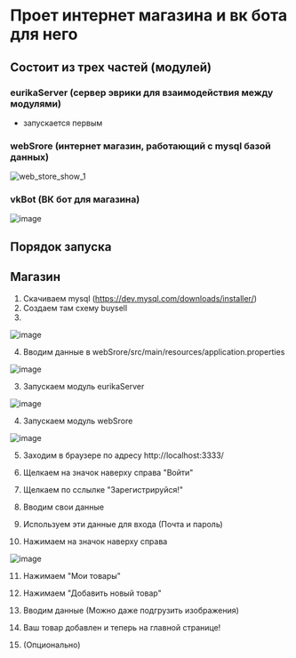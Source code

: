 # Проет интернет магазина и вк бота для него


## Состоит из трех частей (модулей)

### eurikaServer (сервер эврики для взаимодействия между модулями)

* запускается первым

### webSrore (интернет магазин, работающий с mysql базой данных)

![web_store_show_1](https://github.com/user-attachments/assets/a8d371b6-dacd-44a7-b1ac-22c658eb17fe)

### vkBot (ВК бот для магазина)

![image](https://github.com/user-attachments/assets/7f0c67ed-3835-4a05-97a9-4c9425ebf9fc)

## Порядок запуска

## Магазин

1. Скачиваем mysql (https://dev.mysql.com/downloads/installer/)
2. Создаем там схему buysell
3. 
![image](https://github.com/user-attachments/assets/9e92055b-2f83-40c3-abe9-2ecce5aa2e17)

4. Вводим данные в webSrore/src/main/resources/application.properties

![image](https://github.com/user-attachments/assets/3cca5c5f-ce91-43cc-b6ae-3d2d90535bbc)

3. Запускаем модуль eurikaServer

![image](https://github.com/user-attachments/assets/8715301b-bdfc-4010-9b97-2373a002da78)


4. Запускаем модуль webSrore
   
![image](https://github.com/user-attachments/assets/c513e566-b060-47bb-af3a-b60ee1ba1ee9)


5. Заходим в браузере по адресу http://localhost:3333/

6. Щелкаем на значок наверху справа "Войти"

7.  Щелкаем по сслылке "Зарегистрируйся!"
   
8.  Вводим свои данные

9.  Используем эти данные для входа (Почта и пароль)

10. Нажимаем на значок наверху справа

![image](https://github.com/user-attachments/assets/7c639786-3355-4500-891c-ed9def27732d)

11. Нажимаем "Мои товары"

12. Нажимаем "Добавить новый товар"

13. Вводим данные (Можно даже подгрузить изображения)

14. Ваш товар добавлен и теперь на главной странице!

15. (Опционально) 





